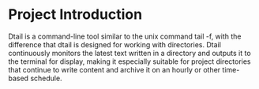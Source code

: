 # Project Introduction
Dtail is a command-line tool similar to the unix command tail -f, with the difference that dtail is designed for working with directories.
Dtail continuously monitors the latest text written in a directory and outputs it to the terminal for display, making it especially suitable for project directories that continue to write content and archive it on an hourly or other time-based schedule.
